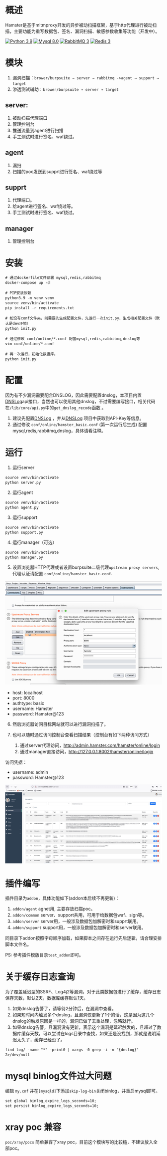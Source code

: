 # 概述

Hamster是基于mitmproxy开发的异步被动扫描框架，基于http代理进行被动扫描，主要功能为重写数据包、签名、漏洞扫描、敏感参数收集等功能（开发中）。

[![Python 3.9](https://img.shields.io/badge/python-3.9-yellow.svg)](https://www.python.org/)
[![Mysql 8.0](https://img.shields.io/badge/mysql-8.0-yellow.svg)](https://www.mysql.com/)
[![RabbitMQ 3](https://img.shields.io/badge/rabbitmq->=3-blue.svg)](https://www.rabbitmq.com/)
[![Redis 3](https://img.shields.io/badge/redis->=3-blue.svg)](https://redis.io/)

# 模块

1. 漏洞扫描：`brower/burpsuite → server → rabbitmq ->agent → support → target `
2. 渗透测试辅助：`brower/burpsuite → server → target`

## server: 
1. 被动扫描代理端口
2. 管理控制台
3. 推送流量到agent进行扫描
4. 手工测试时进行签名、waf绕过。

## agent
1. 漏扫
2. 扫描的poc发送到supprt进行签名、waf绕过等

## supprt
1. 代理端口。
2. 给agent进行签名、waf绕过等。
3. 手工测试时进行签名、waf绕过。

## manager
1. 管理控制台

# 安装

```
# 通过dockerfile文件部署 mysql,redis,rabbitmq 
docker-compose up -d

# PIP安装依赖
python3.9 -m venv venv
source venv/bin/activate
pip install -r requirements.txt

# 如没有conf文件夹，则需要先生成配置文件，先运行一次init.py，生成相关配置文件（默认是dev环境）
python init.py

# 通过修改 conf/online/*.conf 配置mysql,redis,rabbitmq,dnslog等
vim conf/online/*.conf 

# 再一次运行，初始化数据库。
python init.py
```

# 配置

因为有不少漏洞需要配合DNSLOG，因此需要配置dnslog，本项目内置[DNSLog](https://github.com/orleven/Celestion)api接口，当然也可以使用其他dnslog，不过需要编写接口，相关代码在`/lib/core/api.py`中的`get_dnslog_recode`函数 。

1. 建议先配置[DNSLog](https://github.com/orleven/Celestion) ，并从[DNSLog](https://github.com/orleven/Celestion) 项目中获取到API-Key等信息。
2. 通过修改 `conf/online/hamster_basic.conf` (第一次运行后生成) 配置mysql,redis,rabbitmq,dnslog，具体请看注释。 

# 运行

1. 运行server

```
source venv/bin/activate
python server.py
```

2. 运行agent

```
source venv/bin/activate
python agent.py
```

3. 运行support

```
source venv/bin/activate
python support.py
```
4. 运行manager（可选）

```
source venv/bin/activate
python manager.py
```

5. 设置浏览器HTTP代理或者设置burpsuite二级代理`upstream proxy servers`, 代理认证请配置 `conf/online/hamster_basic.conf`.

![burpsuite_proxy](show/burpsuite_proxy.png)

* host: localhost
* port: 8000
* authtype: basic
* username: Hamster
* password: Hamster@123 

6. 然后浏览器访问目标网站就可以进行漏洞扫描了。

7. 也可以随时通过访问控制台查看扫描结果（控制台有如下两种访问方式）

   1. 通过server代理访问，http://admin.hamster.com/hamster/online/login
   2. 通过manager直接访问，http://127.0.0.1:8002/hamster/online/login

访问凭据：

* username: admin
* password: Hamster@123

![web](show/web.png)

# 插件编写

插件目录为`addon`，具体功能如下(addon本后续不再更新)：

1. `addon/agent` agnet用, 主要存放扫描poc。
2. `addon/common` server、support共用，可用于给数据包waf、sign等。
3. `addon/server` server用，一般涉及数据包加解密时和supprt联用。
4. `addon/support` support用，一般涉及数据包加解密时和server联用。

同目录下addon按照字母顺序加载，如果脚本之间存在运行先后逻辑，请合理安排脚本文件名。

PS: 参考插件模版目录`test_addon`即可。

# 关于缓存日志查询

为了覆盖延迟型的SSRF、Log4j2等漏洞，对于此类数据包进行了缓存，缓存日志保存天数，默认2天，数据库缓存默认1天。

1. 如果dnslog告警了，请等待2分钟后，在漏洞中查看。
2. 如果短时间内触发多个dnslog，且漏洞仅更新了1个的话，这是因为这几个dnslog的触发原因是一样的，漏洞已做了去重处理，忽略就行。
3. 如果dnslog告警，且漏洞没有更新，表示这个漏洞是延迟触发的，且超过了数据库缓存天数，可以尝试在logs目录中查找，如果还是没找到，那就是说明延迟太久了，缓存已经没了。

```
find log/ -name "*" -print0 | xargs -0 grep -i -n "{dnslog}" 2>/dev/null
```

# mysql binlog文件过大问题

编辑 `my.cnf` 并在`[mysqld]`下添加`skip-log-bin`关闭binlog，并重启mysql即可。

```
set global binlog_expire_logs_seconds=10;
set persist binlog_expire_logs_seconds=10;
```

# xray poc 兼容

`poc/xray/pocs` 简单兼容了xray poc，目前这个模块写的比较糙，不建议放入全部poc。
